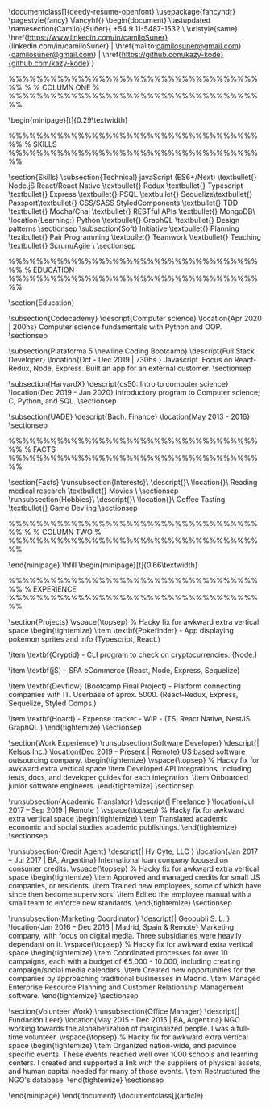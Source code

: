 \documentclass[]{deedy-resume-openfont}
\usepackage{fancyhdr}
\pagestyle{fancy}
\fancyhf{}
\begin{document}
\lastupdated
\namesection{Camilo}{Suñer}{
+54 9 11-5487-1532 \\
\urlstyle{same}
\href{https://www.linkedin.com/in/camiloSuner}
{linkedin.com/in/camiloSuner} | \href{mailto:camilosuner@gmail.com}{camilosuner@gmail.com} | \href{https://github.com/kazy-kode}{github.com/kazy-kode}
}

%%%%%%%%%%%%%%%%%%%%%%%%%%%%%%%%%%%%%%
%
% COLUMN ONE
%
%%%%%%%%%%%%%%%%%%%%%%%%%%%%%%%%%%%%%%

\begin{minipage}[t]{0.29\textwidth}

%%%%%%%%%%%%%%%%%%%%%%%%%%%%%%%%%%%%%%
% SKILLS
%%%%%%%%%%%%%%%%%%%%%%%%%%%%%%%%%%%%%%

\section{Skills}
\subsection{Technical}
javaScript (ES6+/Next) \textbullet{} Node.jS React/React Native \textbullet{} Redux \textbullet{} Typescript \textbullet{} Express \textbullet{} PSQL \textbullet{} Sequelize\textbullet{} Passport\textbullet{} CSS/SASS StyledComponents \textbullet{} TDD \textbullet{} Mocha/Chai \textbullet{} RESTful APIs \textbullet{} MongoDB\\
\location{Learning:}
Python \textbullet{} GraphQL \textbullet{} Design patterns
\sectionsep
\subsection{Soft}
Initiative \textbullet{} Planning \textbullet{} Pair Programming \textbullet{} Teamwork \textbullet{} Teaching \textbullet{} Scrum/Agile \\
\sectionsep

%%%%%%%%%%%%%%%%%%%%%%%%%%%%%%%%%%%%%%
% EDUCATION
%%%%%%%%%%%%%%%%%%%%%%%%%%%%%%%%%%%%%%

\section{Education}

\subsection{Codecademy}
\descript{Computer science}
\location{Apr 2020 | 200hs}
Computer science fundamentals with Python and OOP.
\sectionsep

\subsection{Plataforma 5 \newline Coding Bootcamp}
\descript{Full Stack Developer}
\location{Oct - Dec 2019 | 730hs }
Javascript. Focus on React-Redux, Node, Express. Built an app for an external customer.
\sectionsep

\subsection{HarvardX}
\descript{cs50: Intro to computer science}
\location{Dec 2019 - Jan 2020}
Introductory program to Computer science; C, Python, and SQL.
\sectionsep

\subsection{UADE}
\descript{Bach. Finance}
\location{May 2013 - 2016}
\sectionsep

%%%%%%%%%%%%%%%%%%%%%%%%%%%%%%%%%%%%%%
% FACTS
%%%%%%%%%%%%%%%%%%%%%%%%%%%%%%%%%%%%%%

\section{Facts}
\runsubsection{Interests}\\
\descript{}\\
\location{}\\
Reading medical research \textbullet{} Movies \\
\sectionsep
\runsubsection{Hobbies}\\
\descript{}\\
\location{}\\
Coffee Tasting \textbullet{} Game Dev'ing
\sectionsep

%%%%%%%%%%%%%%%%%%%%%%%%%%%%%%%%%%%%%%
%
% COLUMN TWO
%
%%%%%%%%%%%%%%%%%%%%%%%%%%%%%%%%%%%%%%

\end{minipage}
\hfill
\begin{minipage}[t]{0.66\textwidth}

%%%%%%%%%%%%%%%%%%%%%%%%%%%%%%%%%%%%%%
% EXPERIENCE
%%%%%%%%%%%%%%%%%%%%%%%%%%%%%%%%%%%%%%

\section{Projects}
\vspace{\topsep} % Hacky fix for awkward extra vertical space
\begin{tightemize}
\item
\textbf{Pokefinder} - App displaying pokemon sprites and info (Typescript, React.)

\item
\textbf{Cryptid} - CLI program to check on cryptocurrencies. (Node.)

\item
\textbf{jS} - SPA eCommerce (React, Node, Express, Sequelize)

\item
\textbf{Devflow} (Bootcamp Final Project) -
Platform connecting companies with IT. Userbase of aprox. 5000. (React-Redux, Express, Sequelize, Styled Comps.)

\item
\textbf{Hoard} - Expense tracker - WIP - (TS, React Native, NestJS, GraphQL.)
\end{tightemize}
\sectionsep

\section{Work Experience}
\runsubsection{Software Developer}
\descript{| Kelsus Inc.}
\location{Dec 2019 - Present | Remote}
US based software outsourcing company.
\begin{tightemize}
\vspace{\topsep} % Hacky fix for awkward extra vertical space
\item Developed API integrations, including tests, docs, and developer guides for each integration.
\item Onboarded junior software engineers.
\end{tightemize}
\sectionsep

\runsubsection{Academic Translator}
\descript{| Freelance }
\location{Jul 2017 – Sep 2019 | Remote }
\vspace{\topsep} % Hacky fix for awkward extra vertical space
\begin{tightemize}
\item Translated academic economic and social studies academic publishings.
\end{tightemize}
\sectionsep

\runsubsection{Credit Agent}
\descript{| Hy Cyte, LLC }
\location{Jan 2017 – Jul 2017 | BA, Argentina}
International loan company focused on consumer credits.
\vspace{\topsep} % Hacky fix for awkward extra vertical space
\begin{tightemize}
\item Approved and managed credits for small US companies, or residents.
\item Trained new employees, some of which have since then become supervisors.
\item Edited the employee manual with a small team to enforce new standards.
\end{tightemize}
\sectionsep

\runsubsection{Marketing Coordinator}
\descript{| Geopubli S. L. }
\location{Jan 2016 – Dec 2016 | Madrid, Spain \& Remote}
Marketing company, with focus on digital media. Three subsidiaries were heavily dependant on it.
\vspace{\topsep} % Hacky fix for awkward extra vertical space
\begin{tightemize}
\item Coordinated processes for over 10 campaigns, each with a budget of €5.000 - 10.000, including creating campaign/social media calendars.
\item Created new opportunities for the companies by approaching traditional businesses in Madrid.
\item Managed Enterprise Resource Planning and Customer Relationship Management software.
\end{tightemize}
\sectionsep

\section{Volunteer Work}
\runsubsection{Office Manager}
\descript{| Fundación Leer}
\location{May 2015 - Dec 2015 | BA, Argentina}
NGO working towards the alphabetization of marginalized people. I was a full-time volunteer.
\vspace{\topsep} % Hacky fix for awkward extra vertical space
\begin{tightemize}
\item Organized nation-wide, and province specific events.
These events reached well over 1000 schools and learning centers. I created and supported a link with the suppliers of physical assets, and human capital needed for many of those events.
\item Restructured the NGO's database.
\end{tightemize}
\sectionsep

\end{minipage}
\end{document} \documentclass[]{article}
